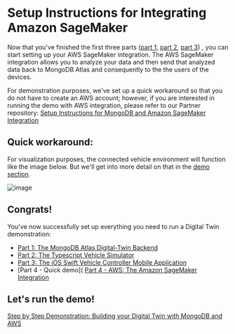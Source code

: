 # Setup Instructions for Integrating Amazon SageMaker

Now that you've finished the first three parts ([part 1](https://github.com/mongodb-industry-solutions/Digital-Twins-With-AWS/tree/main/atlas-backend), [part 2](https://github.com/mongodb-industry-solutions/Digital-Twins-With-AWS/tree/main/device-ts), [part 3](https://github.com/mongodb-industry-solutions/Digital-Twins-With-AWS/tree/main/mobile-swift)) , you can start setting up your AWS SageMaker integration. The AWS SageMaker integration allows you to analyze your data and then send that analyzed data back to MongoDB Atlas and consequently to the the users of the devices.

For demonstration purposes, we've set up a quick workaround so that you do not have to create an AWS account; however, if you are interested in running the demo with AWS integration, please refer to our Partner repository: [Setup Instructions for MongoDB and Amazon SageMaker Integration](https://github.com/mongodb-partners/Vehicle-Digital-Twin-Solution)

## Quick workaround:


For visualization purposes, the connected vehicle environment will function like the image below. But we'll get into more detail on that in the [demo section](https://github.com/mongodb-industry-solutions/Digital-Twins-With-AWS/blob/main/Demo_Instructions.md). 

![image](https://github.com/mongodb-industry-solutions/Digital-Twins-With-AWS/blob/main/media/EndToEnd.png) 

## Congrats!
You've now successfully set up everything you need to run a Digital Twin demonstration:  
  * [Part 1: The MongoDB Atlas Digital-Twin Backend](https://github.com/mongodb-industry-solutions/Digital-Twins-With-AWS/tree/main/atlas-backend) 
  * [Part 2: The Typescript Vehicle Simulator](https://github.com/mongodb-industry-solutions/Digital-Twins-With-AWS/tree/main/device-ts) 
  * [Part 3: The iOS Swift Vehicle Controller Mobile Application](https://github.com/mongodb-industry-solutions/Digital-Twins-With-AWS/tree/main/mobile-swift)
  * [Part 4 - Quick demo](
     [Part 4 - AWS: The Amazon SageMaker Integration](https://github.com/mongodb-industry-solutions/Digital-Twins-With-AWS/tree/main/aws-sagemaker) 

## Let's run the demo! 
[Step by Step Demonstration: Building your Digital Twin with MongoDB and AWS](https://github.com/mongodb-industry-solutions/Digital-Twins-With-AWS/blob/main/Demo_Instructions.md)


